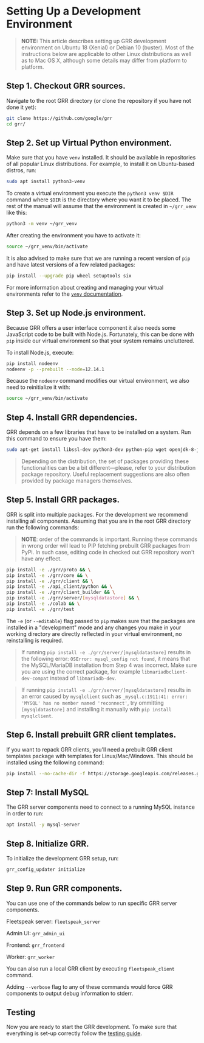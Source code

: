 # Setting Up a Development Environment

> **NOTE:** This article describes setting up GRR development environment on Ubuntu 18 (Xenial) or Debian 10 (buster). Most of the instructions below are applicable to other Linux distributions as well as to Mac OS X, although some details may differ from platform to platform.

## Step 1. Checkout GRR sources.

Navigate to the root GRR directory (or clone the repository if you have not done
it yet):

```bash
git clone https://github.com/google/grr
cd grr/
```

## Step 2. Set up Virtual Python environment.

Make sure that you have `venv` installed. It should be available in
repositories of all popular Linux distributions. For example, to install it on
Ubuntu-based distros, run:

```bash
sudo apt install python3-venv
```

To create a virtual environment you execute the `python3 venv $DIR` command
where `$DIR` is the directory where you want it to be placed. The rest of the
manual will assume that the environment is created in `~/grr_venv` like
this:

```bash
python3 -m venv ~/grr_venv
```

After creating the environment you have to activate it:

```bash
source ~/grr_venv/bin/activate
```

It is also advised to make sure that we are running a recent version of `pip` and have latest versions of a few related packages:

```bash
pip install --upgrade pip wheel setuptools six
```

For more information about creating and managing your virtual environments
refer to the [`venv` documentation](https://docs.python.org/3.9/library/venv.html).

## Step 3. Set up Node.js environment.

Because GRR offers a user interface component it also needs some JavaScript code
to be built with Node.js. Fortunately, this can be done with `pip` inside our
virtual environment so that your system remains uncluttered.

To install Node.js, execute:

```bash
pip install nodeenv
nodeenv -p --prebuilt --node=12.14.1
```

Because the `nodeenv` command modifies our virtual environment, we also need to
reinitialize it with:

```bash
source ~/grr_venv/bin/activate
```

## Step 4. Install GRR dependencies.

GRR depends on a few libraries that have to be installed on a system. Run this command to ensure you have them:

```bash
sudo apt-get install libssl-dev python3-dev python-pip wget openjdk-8-jdk zip dh-systemd libmysqlclient-dev
```

> Depending on the distribution, the set of packages providing these functionalities can be a bit different—please, refer to your distribution package repository. Useful replacement suggestions are also often provided by package managers themselves.

## Step 5. Install GRR packages.

GRR is split into multiple packages. For the development we recommend installing
all components. Assuming that you are in the root GRR directory run the
following commands:

> **NOTE**: order of the commands is important. Running these commands in wrong order will lead to PIP  fetching prebuilt GRR packages from PyPi. In such case, editing code in checked out GRR repository won't have any effect.

```bash
pip install -e ./grr/proto && \
pip install -e ./grr/core && \
pip install -e ./grr/client && \
pip install -e ./api_client/python && \
pip install -e ./grr/client_builder && \
pip install -e ./grr/server/[mysqldatastore] && \
pip install -e ./colab && \
pip install -e ./grr/test
```

The `-e` (or `--editable`) flag passed to `pip` makes sure that the packages
are installed in a "development" mode and any changes you make in your working
directory are directly reflected in your virtual environment, no reinstalling
is required.

> If running `pip install -e ./grr/server/[mysqldatastore]` results in the following error: `OSError: mysql_config not found`, it means that the MySQL/MariaDB installation from Step 4 was incorrect. Make sure you are using the correct package, for example `libmariadbclient-dev-compat` instead of `libmariadb-dev`.

> If running `pip install -e ./grr/server/[mysqldatastore]` results in an error caused by `mysqlclient` such as `_mysql.c:1911:41: error: 'MYSQL' has no member named 'reconnect'`, try ommitting `[mysqldatastore]` and installing it manually with `pip install mysqlclient`.

## Step 6. Install prebuilt GRR client templates.

If you want to repack GRR clients, you'll need a prebuilt GRR client templates package with templates for Linux/Mac/Windows. This should be installed using the following command:

```bash
pip install --no-cache-dir -f https://storage.googleapis.com/releases.grr-response.com/index.html grr-response-templates
```

## Step 7: Install MySQL

The GRR server components need to connect to a running MySQL instance in order
to run:

```bash
apt install -y mysql-server
```

## Step 8. Initialize GRR.

To initialize the development GRR setup, run:

```bash
grr_config_updater initialize
```

## Step 9. Run GRR components.

You can use one of the commands below to run specific GRR server components.

Fleetspeak server: `fleetspeak_server`

Admin UI: `grr_admin_ui`

Frontend: `grr_frontend`

Worker: `grr_worker`

You can also run a local GRR client by executing `fleetspeak_client` command.

Adding `--verbose` flag to any of these commands would force GRR components to output debug information to stderr.

## Testing

Now you are ready to start the GRR development. To make sure that everything is
set-up correctly follow the [testing guide](running-tests.md).
